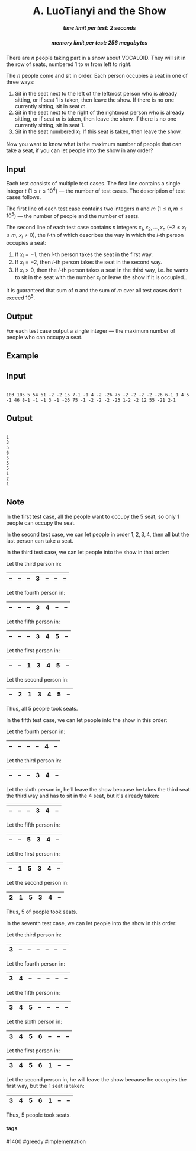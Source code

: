 <h1 style='text-align: center;'> A. LuoTianyi and the Show</h1>

<h5 style='text-align: center;'>time limit per test: 2 seconds</h5>
<h5 style='text-align: center;'>memory limit per test: 256 megabytes</h5>

There are $n$ people taking part in a show about VOCALOID. They will sit in the row of seats, numbered $1$ to $m$ from left to right.

The $n$ people come and sit in order. Each person occupies a seat in one of three ways: 

1. Sit in the seat next to the left of the leftmost person who is already sitting, or if seat $1$ is taken, then leave the show. If there is no one currently sitting, sit in seat $m$.
2. Sit in the seat next to the right of the rightmost person who is already sitting, or if seat $m$ is taken, then leave the show. If there is no one currently sitting, sit in seat $1$.
3. Sit in the seat numbered $x_i$. If this seat is taken, then leave the show.

Now you want to know what is the maximum number of people that can take a seat, if you can let people into the show in any order?

## Input

Each test consists of multiple test cases. The first line contains a single integer $t$ ($1 \le t \le 10^4$) — the number of test cases. The description of test cases follows.

The first line of each test case contains two integers $n$ and $m$ ($1 \le n, m \le 10^5$) — the number of people and the number of seats.

The second line of each test case contains $n$ integers $x_1, x_2, \ldots, x_n$ ($-2 \le x_i \le m$, $x_i \ne 0$), the $i$-th of which describes the way in which the $i$-th person occupies a seat:

1. If $x_i=-1$, then $i$-th person takes the seat in the first way.
2. If $x_i=-2$, then $i$-th person takes the seat in the second way.
3. If $x_i > 0$, then the $i$-th person takes a seat in the third way, i.e. he wants to sit in the seat with the number $x_i$ or leave the show if it is occupied..

It is guaranteed that sum of $n$ and the sum of $m$ over all test cases don't exceed $10^5$.

## Output

For each test case output a single integer — the maximum number of people who can occupy a seat.

## Example

## Input


```

103 105 5 54 61 -2 -2 15 7-1 -1 4 -2 -26 75 -2 -2 -2 -2 -26 6-1 1 4 5 -1 46 8-1 -1 -1 3 -1 -26 75 -1 -2 -2 -2 -23 1-2 -2 12 55 -21 2-1
```
## Output


```

1
3
5
6
5
5
5
1
2
1

```
## Note

In the first test case, all the people want to occupy the $5$ seat, so only $1$ people can occupy the seat.

In the second test case, we can let people in order $1, 2, 3, 4$, then all but the last person can take a seat.

In the third test case, we can let people into the show in that order:

Let the third person in:



| – | – | – | 3 | – | – | – |
| --- | --- | --- | --- | --- | --- | --- |

 

Let the fourth person in:



| – | – | – | 3 | 4 | – | – |
| --- | --- | --- | --- | --- | --- | --- |

 

Let the fifth person in:



| – | – | – | 3 | 4 | 5 | – |
| --- | --- | --- | --- | --- | --- | --- |

 

Let the first person in:



| – | – | 1 | 3 | 4 | 5 | – |
| --- | --- | --- | --- | --- | --- | --- |

 

Let the second person in:



| – | 2 | 1 | 3 | 4 | 5 | – |
| --- | --- | --- | --- | --- | --- | --- |



Thus, all $5$ people took seats.

In the fifth test case, we can let people into the show in this order:

Let the fourth person in:



| – | – | – | – | 4 | – |
| --- | --- | --- | --- | --- | --- |

 

Let the third person in:



| – | – | – | 3 | 4 | – |
| --- | --- | --- | --- | --- | --- |

 

Let the sixth person in, he'll leave the show because he takes the third seat the third way and has to sit in the $4$ seat, but it's already taken:



| – | – | – | 3 | 4 | – |
| --- | --- | --- | --- | --- | --- |



Let the fifth person in:



| – | – | 5 | 3 | 4 | – |
| --- | --- | --- | --- | --- | --- |



Let the first person in:



| – | 1 | 5 | 3 | 4 | – |
| --- | --- | --- | --- | --- | --- |



Let the second person in:



| 2 | 1 | 5 | 3 | 4 | – |
| --- | --- | --- | --- | --- | --- |



Thus, $5$ of people took seats.

In the seventh test case, we can let people into the show in this order:

Let the third person in:



| 3 | – | – | – | – | – | – |
| --- | --- | --- | --- | --- | --- | --- |



Let the fourth person in:



| 3 | 4 | – | – | – | – | – |
| --- | --- | --- | --- | --- | --- | --- |

 

Let the fifth person in:



| 3 | 4 | 5 | – | – | – | – |
| --- | --- | --- | --- | --- | --- | --- |

 

Let the sixth person in:



| 3 | 4 | 5 | 6 | – | – | – |
| --- | --- | --- | --- | --- | --- | --- |

 

Let the first person in:



| 3 | 4 | 5 | 6 | 1 | – | – |
| --- | --- | --- | --- | --- | --- | --- |



Let the second person in, he will leave the show because he occupies the first way, but the $1$ seat is taken:



| 3 | 4 | 5 | 6 | 1 | – | – |
| --- | --- | --- | --- | --- | --- | --- |



Thus, $5$ people took seats.



#### tags 

#1400 #greedy #implementation 